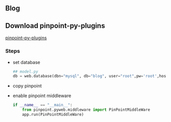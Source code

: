 ## Blog


## Download pinpoint-py-plugins
[pinpoint-py-plugins](https://github.com/pinpoint-apm/pinpoint-c-agent/releases/download/v0.4.0/pinpoint-py-v0.4.0.zip)

### Steps

* set database

    ``` py
    ## model.py
    db = web.database(dbn="mysql", db="blog", user="root",pw='root',host="dev-mysql")
    ```
* copy pinpoint
* enable pinpoint middleware
    ``` python
    if __name__ == "__main__":
        from pinpoint.pyweb.middleware import PinPointMiddleWare
        app.run(PinPointMiddleWare)
    ```
  

